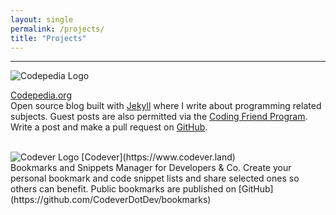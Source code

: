 ```yaml
---
layout: single
permalink: /projects/
title: "Projects"
---
```

<hr>

<div class="clear"></div>

<img src="{{ site.url }}{{ site.baseurl }}/assets/images/projects/logo-codepedia.png" alt="Codepedia Logo" class="align-left logo-project">
 
[Codepedia.org](http://www.codepedia.org) <br/>
Open source blog built with [Jekyll](https://jekyllrb.com/) where I write about programming related subjects. Guest posts are also permitted 
via the [Coding Friend Program](http://www.codepedia.org/friends/). Write a post and make a pull request on [GitHub](https://github.com/CodepediaOrg/codepediaorg.github.io).


<div class="clear"></div>
<br/>

<img src="{{ site.url }}{{ site.baseurl }}/assets/images/projects/logo-codever-195x195.png" alt="Codever Logo" class="align-left logo-project">
[Codever](https://www.codever.land) <br/>
Bookmarks and Snippets Manager for Developers & Co. Create your personal bookmark and code snippet lists and share selected
 ones so others can benefit. Public bookmarks are published on [GitHub](https://github.com/CodeverDotDev/bookmarks) 

<div class="clear"></div>
<br/>

